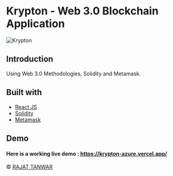 # Krypton - Web 3.0 Blockchain Application 
![Krypton](https://ibb.co/5Kjc5sX)

## Introduction

Using Web 3.0 Methodologies, Solidity and Metamask.

## Built with 

- [React JS](https://reactjs.org/)
- [Solidity](https://soliditylang.org/)
- [Metamask](https://metamask.io/)

## Demo
#### Here is a working live demo :  https://krypton-azure.vercel.app/

© [RAJAT TANWAR](https://github.com/GetRajatTanwar)
